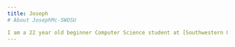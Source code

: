 ```yaml
---
title: Joseph
# About JosephMc-SWOSU

I am a 22 year old beginner Computer Science student at [Southwestern Oklahoma State University](https://swosu.edu). 
---
```


